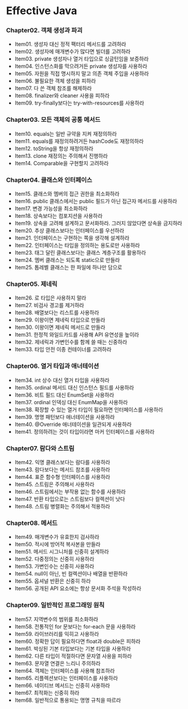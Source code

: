 # Effective Java

### Chapter02. 객체 생성과 파괴
- Item01. 생성자 대신 정적 팩터리 메서드를 고려하라
- Item02. 생성자에 매개변수가 많다면 빌더를 고려하라
- Item03. private 생성자나 열거 타입으로 싱글턴임을 보증하라
- Item04. 인스턴스화를 막으려거든 private 생성자를 사용하라
- Item05. 자원을 직접 명시하지 말고 의존 객체 주입을 사용하라
- Item06. 불필요한 객체 생성을 피하라
- Item07. 다 쓴 객체 참조를 해제하라
- Item08. finalizer와 cleaner 사용을 피하라
- Item09. try-finally보다는 try-with-resources를 사용하라

### Chapter03. 모든 객체의 공통 메서드
- Item10. equals는 일반 규약을 지켜 재정의하라
- Item11. equals를 재정의하려거든 hashCode도 재정의하라
- Item12. toString을 항상 재정의하라
- Item13. clone 재정의는 주의해서 진행하라
- Item14. Comparable을 구현할지 고려하라

### Chapter04. 클래스와 인터페이스
- Item15. 클래스와 멤버의 접근 권한을 최소화하라
- Item16. public 클래스에서는 public 필드가 아닌 접근자 메서드를 사용하라
- Item17. 변경 가능성을 최소화하라
- Item18. 상속보다는 컴포지션을 사용하라
- Item19. 상속을 고려해 설계하고 문서화하라. 그러지 않았다면 상속을 금지하라
- Item20. 추상 클래스보다는 인터페이스를 우선하라
- Item21. 인터페이스는 구현하는 쪽을 생각해 설계하라
- Item22. 인터페이스는 타입을 정의하는 용도로만 사용하라
- Item23. 태그 달린 클래스보다는 클래스 계층구조를 활용하라
- Item24. 멤버 클래스는 되도록 static으로 만들라
- Item25. 톱레벨 클래스는 한 파일에 하나만 담으로

### Chapter05. 제네릭
- Item26. 로 타입은 사용하지 말라
- Item27. 비검사 경고를 제거하라
- Item28. 배열보다는 리스트를 사용하라
- Item29. 이왕이면 제네릭 타입으로 만들라
- Item30. 이왕이면 제네릭 메서드로 만들라
- Item31. 한정적 와일드카드를 사용해 API 유연성을 높이라
- Item32. 제네릭과 가변인수를 함께 쓸 때는 신중하라
- Item33. 타입 안전 이종 컨테이너를 고려하라

### Chapter06. 열거 타입과 애너테이션
- Item34. int 상수 대신 열거 타입을 사용하라
- Item35. ordinal 메서드 대신 인스턴스 필드를 사용하라
- Item36. 비트 필드 대신 EnumSet을 사용하라
- Item37. ordinal 인덱싱 대신 EnumMap을 사용하라
- Item38. 확장할 수 있는 열거 타입이 필요하면 인터페이스를 사용하라
- Item39. 명명 패턴보다 애너테이션을 사용하라
- Item40. @Override 애너테이션을 일관되게 사용하라
- Item41. 정의하려는 것이 타입이라면 마커 인터페이스를 사용하라

### Chapter07. 람다와 스트림
- Item42. 익명 클래스보다는 람다를 사용하라
- Item43. 람다보다는 메서드 참조를 사용하라
- Item44. 표준 함수형 인터페이스를 사용하라
- Item45. 스트림은 주의해서 사용하라
- Item46. 스트림에서는 부작용 없는 함수를 사용하라
- Item47. 반환 타입으로는 스트림보다 컬렉션이 낫다
- Item48. 스트림 병렬화는 주의해서 적용하라

### Chapter08. 메서드
- Item49. 매개변수가 유효한지 검사하라
- Item50. 적시에 방어적 복사본을 만들라
- Item51. 메서드 시그니처를 신중히 설계하라
- Item52. 다중정의는 신중히 사용하라
- Item53. 가변인수는 신중히 사용하라
- Item54. null이 아닌, 빈 컬렉션이나 배열을 반환하라
- Item55. 옵셔널 반환은 신중히 하라
- Item56. 공개된 API 요소에는 항상 문서화 주석을 작성하라

### Chapter09. 일반적인 프로그래밍 원칙
- Item57. 지역변수의 범위를 최소화하라
- Item58. 전통적인 for 문보다는 for-each 문을 사용하라
- Item59. 라이브러리를 익히고 사용하라
- Item60. 정확한 답이 필요하다면 float과 double은 피하라
- Item61. 박싱된 기본 타입보다는 기본 타입을 사용하라
- Item62. 다른 타입이 적절하다면 문자열 사용을 피하라
- Item63. 문자열 연결은 느리니 주의하라
- Item64. 객체는 인터페이스를 사용해 참조하라
- Item65. 리플렉션보다는 인터페이스를 사용하라
- Item66. 네이티브 메서드는 신중히 사용하라
- Item67. 최적화는 신중히 하라
- Item68. 일반적으로 통용되는 명명 규칙을 따르라